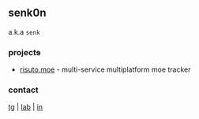 ## senk0n
a.k.a `senk` <!-- or `senko`-san -->

### project~~s~~
- [risuto.moe](https://github.com/senk0n/moe-risuto-app) - multi-service multiplatform moe tracker

### contact
[tg](https://t.me/senk0n) | [lab](https://t.me/s0lab) | [in](https://linkedin.com/in/senk0n)
<!--
### stats
[![GitStats](https://github-readme-stats.vercel.app/api?username=senk0n&show_icons=true&count_private=true&include_all_commits=true&locale=en&layout=compact&theme=onedark&title_color=0057ad&icon_color=0057ad&bg_color=0d1117&custom_title=senk0n's+GitHub+Stats)](//github.com/anuraghazra/github-readme-stats)

![Views](https://komarev.com/ghpvc/?username=senk0n&style=flat&color=0057ad&label=cool+count) 
-->
